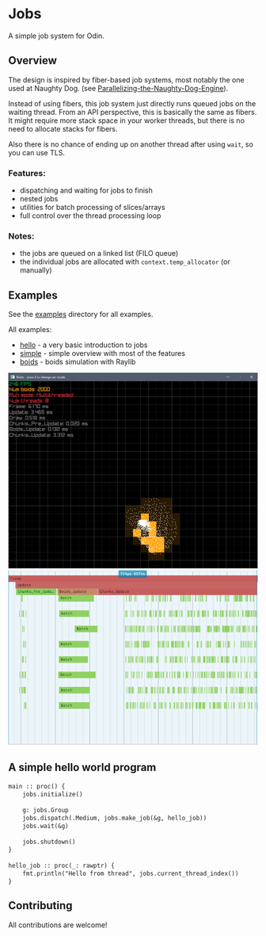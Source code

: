 # Jobs
A simple job system for Odin.

## Overview

The design is inspired by fiber-based job systems, most notably the one used at Naughty Dog.
(see [Parallelizing-the-Naughty-Dog-Engine](https://www.gdcvault.com/play/1022186/Parallelizing-the-Naughty-Dog-Engine)).

Instead of using fibers, this job system just directly runs queued jobs
on the waiting thread. From an API perspective, this is basically the same as fibers.
It might require more stack space in your worker threads, but there is no need to allocate stacks for fibers.

Also there is no chance of ending up on another thread after using `wait`, so you can use TLS.

### Features:
- dispatching and waiting for jobs to finish
- nested jobs
- utilities for batch processing of slices/arrays
- full control over the thread processing loop

### Notes:
- the jobs are queued on a linked list (FILO queue)
- the individual jobs are allocated with `context.temp_allocator` (or manually)

## Examples
See the [examples](examples/) directory for all examples.

All examples:
- [hello](examples/hello) - a very basic introduction to jobs
- [simple](examples/simple) - simple overview with most of the features
- [boids](examples/boids) - boids simulation with Raylib

![boids](misc/boids.png)
![boids](misc/boids_spall.png)

## A simple hello world program
```odin
main :: proc() {
    jobs.initialize()

    g: jobs.Group
    jobs.dispatch(.Medium, jobs.make_job(&g, hello_job))
    jobs.wait(&g)

    jobs.shutdown()
}

hello_job :: proc(_: rawptr) {
    fmt.println("Hello from thread", jobs.current_thread_index())
}

```

## Contributing
All contributions are welcome!